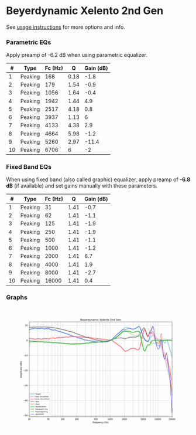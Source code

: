 # Beyerdynamic Xelento 2nd Gen
See [usage instructions](https://github.com/jaakkopasanen/AutoEq#usage) for more options and info.

### Parametric EQs
Apply preamp of -6.2 dB when using parametric equalizer.

|   # | Type    |   Fc (Hz) |    Q |   Gain (dB) |
|-----|---------|-----------|------|-------------|
|   1 | Peaking |       168 | 0.18 |        -1.8 |
|   2 | Peaking |       179 | 1.54 |        -0.9 |
|   3 | Peaking |      1056 | 1.64 |        -0.4 |
|   4 | Peaking |      1942 | 1.44 |         4.9 |
|   5 | Peaking |      2517 | 4.18 |         0.8 |
|   6 | Peaking |      3937 | 1.13 |         6   |
|   7 | Peaking |      4133 | 4.38 |         2.9 |
|   8 | Peaking |      4664 | 5.98 |        -1.2 |
|   9 | Peaking |      5260 | 2.97 |       -11.4 |
|  10 | Peaking |      6706 | 6    |        -2   |

### Fixed Band EQs
When using fixed band (also called graphic) equalizer, apply preamp of **-6.8 dB** (if available) and set gains manually with these parameters.

|   # | Type    |   Fc (Hz) |    Q |   Gain (dB) |
|-----|---------|-----------|------|-------------|
|   1 | Peaking |        31 | 1.41 |        -0.7 |
|   2 | Peaking |        62 | 1.41 |        -1.1 |
|   3 | Peaking |       125 | 1.41 |        -1.9 |
|   4 | Peaking |       250 | 1.41 |        -1.9 |
|   5 | Peaking |       500 | 1.41 |        -1.1 |
|   6 | Peaking |      1000 | 1.41 |        -1.2 |
|   7 | Peaking |      2000 | 1.41 |         6.7 |
|   8 | Peaking |      4000 | 1.41 |         1.9 |
|   9 | Peaking |      8000 | 1.41 |        -2.7 |
|  10 | Peaking |     16000 | 1.41 |         0.4 |

### Graphs
![](./Beyerdynamic%20Xelento%202nd%20Gen.png)
